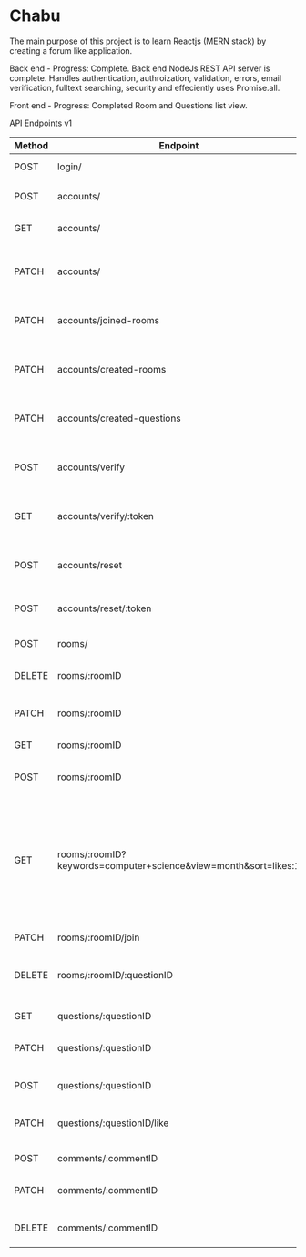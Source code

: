 # Chabu

The main purpose of this project is to learn Reactjs (MERN stack) by creating a forum like application.

Back end - Progress: Complete.
Back end NodeJs REST API server is complete. Handles authentication, authroization, validation, errors, email verification,
fulltext searching, security and effeciently uses Promise.all.

Front end - Progress: Completed Room and Questions list view.

API Endpoints v1

| Method | Endpoint                                                        | Description                                                                                                  |
| ------ | --------------------------------------------------------------- | ------------------------------------------------------------------------------------------------------------ |
| POST   | login/                                                          | authenticate account                                                                                         |
|        |                                                                 |                                                                                                              |
| POST   | accounts/                                                       | create new account                                                                                           |
| GET    | accounts/                                                       | get current account settings                                                                                 |
| PATCH  | accounts/                                                       | update current account settings                                                                              |
| PATCH  | accounts/joined-rooms                                           | get all joined rooms of current user                                                                         |
| PATCH  | accounts/created-rooms                                          | get all created rooms of current user                                                                        |
| PATCH  | accounts/created-questions                                      | get all created quesitons of current user                                                                    |
| POST   | accounts/verify                                                 | send email verification to current account                                                                   |
| GET    | accounts/verify/:token                                          | add verified email to current account                                                                        |
| POST   | accounts/reset                                                  | send email containing password reset link                                                                    |
| POST   | accounts/reset/:token                                           | reset account password                                                                                       |
|        |                                                                 |                                                                                                              |
| POST   | rooms/                                                          | create new room                                                                                              |
| DELETE | rooms/:roomID                                                   | delete specific room                                                                                         |
| PATCH  | rooms/:roomID                                                   | update specific room                                                                                         |
| GET    | rooms/:roomID                                                   | get specific room                                                                                            |
| POST   | rooms/:roomID                                                   | create new question in a room                                                                                |
| GET    | rooms/:roomID?keywords=computer+science&view=month&sort=likes:1 | filter and sort questions within room by keywords in title, view by week or month, sort results by any field |
| PATCH  | rooms/:roomID/join                                              | join or leave a room                                                                                         |
| DELETE | rooms/:roomID/:questionID                                       | delete specific question from a room                                                                         |
|        |                                                                 |                                                                                                              |
| GET    | questions/:questionID                                           | get specific question                                                                                        |
| PATCH  | questions/:questionID                                           | update specific question                                                                                     |
| POST   | questions/:questionID                                           | create new comment on question                                                                               |
| PATCH  | questions/:questionID/like                                      | like or unlike a question                                                                                    |
|        |                                                                 |                                                                                                              |
| POST   | comments/:commentID                                             | reply to a comment                                                                                           |
| PATCH  | comments/:commentID                                             | update specific comment                                                                                      |
| DELETE | comments/:commentID                                             | delete specific comment                                                                                      |
